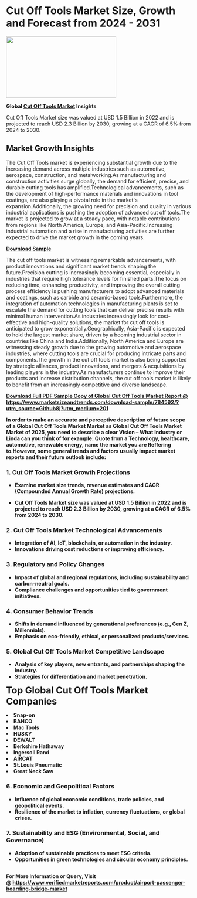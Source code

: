 <H1>Cut Off Tools Market Size, Growth and Forecast from 2024 - 2031</H1><img class="aligncenter size-medium wp-image-584254" src="https://thirdeyenews.in/wp-content/uploads/2024/09/Global-Market-Research-300x168.jpeg" alt="" width="300" height="168" /><p><strong>Global&nbsp;<a href="https://www.marketsizeandtrends.com/download-sample/784592/?utm_source=Github8j?utm_medium=201">Cut Off Tools Market</a> Insights</strong></p><p>Cut Off Tools Market size was valued at USD 1.5 Billion in 2022 and is projected to reach USD 2.3 Billion by 2030, growing at a CAGR of 6.5% from 2024 to 2030.</p><p><h2>Market Growth Insights</h2> <p>The Cut Off Tools market is experiencing substantial growth due to the increasing demand across multiple industries such as automotive, aerospace, construction, and metalworking.As manufacturing and construction activities surge globally, the demand for efficient, precise, and durable cutting tools has amplified.Technological advancements, such as the development of high-performance materials and innovations in tool coatings, are also playing a pivotal role in the market's expansion.Additionally, the growing need for precision and quality in various industrial applications is pushing the adoption of advanced cut off tools.The market is projected to grow at a steady pace, with notable contributions from regions like North America, Europe, and Asia-Pacific.Increasing industrial automation and a rise in manufacturing activities are further expected to drive the market growth in the coming years.</p> <p><strong><a href="#">Download Sample</a></strong></p> <p>The cut off tools market is witnessing remarkable advancements, with product innovations and significant market trends shaping the future.Precision cutting is increasingly becoming essential, especially in industries that require high tolerance levels for finished parts.The focus on reducing time, enhancing productivity, and improving the overall cutting process efficiency is pushing manufacturers to adopt advanced materials and coatings, such as carbide and ceramic-based tools.Furthermore, the integration of automation technologies in manufacturing plants is set to escalate the demand for cutting tools that can deliver precise results with minimal human intervention.As industries increasingly look for cost-effective and high-quality solutions, the market for cut off tools is anticipated to grow exponentially.Geographically, Asia-Pacific is expected to hold the largest market share, driven by a booming industrial sector in countries like China and India.Additionally, North America and Europe are witnessing steady growth due to the growing automotive and aerospace industries, where cutting tools are crucial for producing intricate parts and components.The growth in the cut off tools market is also being supported by strategic alliances, product innovations, and mergers & acquisitions by leading players in the industry.As manufacturers continue to improve their products and increase distribution channels, the cut off tools market is likely to benefit from an increasingly competitive and diverse landscape.<p><strong><a href="#"></p><p><span class=""><strong>Download Full PDF Sample Copy of Global Cut Off Tools Market Report</strong> @ <a href="https://www.marketsizeandtrends.com/download-sample/784592/?utm_source=Github8j?utm_medium=201" target="_blank">https://www.marketsizeandtrends.com/download-sample/784592/?utm_source=Github8j?utm_medium=201</a></span></p><p>In order to make an accurate and perceptive description of future scope of a Global&nbsp;Cut Off Tools Market Market as Global&nbsp;Cut Off Tools Market Market of 2025, you need to describe a clear Vision &ndash; What Industry or Linda can you think of for example: Quote from a Technology, healthcare, automotive, renewable energy, name the market you are Reffering to.However, some general trends and factors usually impact market reports and their future outlook include:</p><h3>1.&nbsp;<strong>Cut Off Tools Market Growth Projections</strong></h3><ul><li>Examine market size trends, revenue estimates and CAGR (Compounded Annual Growth Rate) projections.</li><li><p>Cut Off Tools Market size was valued at USD 1.5 Billion in 2022 and is projected to reach USD 2.3 Billion by 2030, growing at a CAGR of 6.5% from 2024 to 2030.</p></li></ul><h3>2.&nbsp;<strong>Cut Off Tools Market Technological Advancements</strong></h3><ul><li>Integration of AI, IoT, blockchain, or automation in the industry.</li><li>Innovations driving cost reductions or improving efficiency.</li></ul><h3>3.&nbsp;<strong>Regulatory and Policy Changes</strong></h3><ul><li>Impact of global and regional regulations, including sustainability and carbon-neutral goals.</li><li>Compliance challenges and opportunities tied to government initiatives.</li></ul><h3>4.&nbsp;<strong>Consumer Behavior Trends</strong></h3><ul><li>Shifts in demand influenced by generational preferences (e.g., Gen Z, Millennials).</li><li>Emphasis on eco-friendly, ethical, or personalized products/services.</li></ul><h3>5.&nbsp;<strong>Global Cut Off Tools Market Competitive Landscape</strong></h3><ul><li>Analysis of key players, new entrants, and partnerships shaping the industry.</li><li>Strategies for differentiation and market penetration.</li></ul><p data-pm-slice="1 1 []"><span style="color: inherit; font-family: inherit; font-size: 25px;">Top Global Cut Off Tools Market Companies</span></p><div class="" data-test-id=""><p><li>Snap-on</li><li> BAHCO</li><li> Mac Tools</li><li> HUSKY</li><li> DEWALT</li><li> Berkshire Hathaway</li><li> Ingersoll Rand</li><li> AIRCAT</li><li> St.Louis Pneumatic</li><li> Great Neck Saw</li></p></div><h3>6.&nbsp;<strong>Economic and Geopolitical Factors</strong></h3><ul><li>Influence of global economic conditions, trade policies, and geopolitical events.</li><li>Resilience of the market to inflation, currency fluctuations, or global crises.</li></ul><h3>7.&nbsp;<strong>Sustainability and ESG (Environmental, Social, and Governance)</strong></h3><ul><li>Adoption of sustainable practices to meet ESG criteria.</li><li>Opportunities in green technologies and circular economy principles.</li></ul><h2><strong style="font-size: 14px;">For More Information or Query, Visit @&nbsp;</strong><a style="background-color: #ffffff; font-size: 14px;" href="https://www.marketsizeandtrends.com/report/cut-off-tools-market/" target="_blank">https://www.verifiedmarketreports.com/product/airport-passenger-boarding-bridge-market</a></h2>